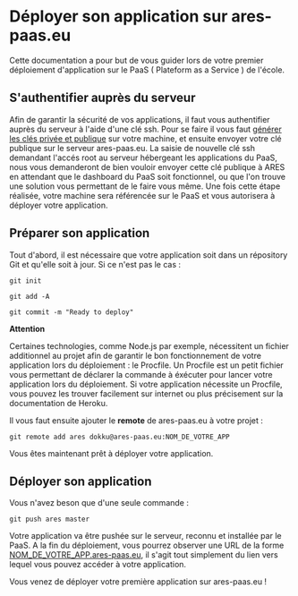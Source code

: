 # Déployer son application sur ares-paas.eu

Cette documentation a pour but de vous guider lors de votre premier déploiement d'application sur le PaaS ( Plateform as a Service ) de l'école.


## S'authentifier auprès du serveur

Afin de garantir la sécurité de vos applications, il faut vous authentifier auprès du serveur à l'aide d'une clé ssh. Pour se faire il vous faut [générer les clés privée et publique](https://help.github.com/articles/generating-ssh-keys) sur votre machine, et ensuite envoyer votre clé publique sur le serveur ares-paas.eu.
La saisie de nouvelle clé ssh demandant l'accés root au serveur hébergeant les applications du PaaS, nous vous demanderont de bien vouloir envoyer cette clé publique à ARES en attendant que le dashboard du PaaS soit fonctionnel, ou que l'on trouve une solution vous permettant de le faire vous même.
Une fois cette étape réalisée, votre machine sera référencée sur le PaaS et vous autorisera à déployer votre application.

## Préparer son application

Tout d'abord, il est nécessaire que votre application soit dans un répository Git et qu'elle soit à jour. Si ce n'est pas le cas :

	git init
	
	git add -A
	
	git commit -m "Ready to deploy"
	
**Attention**

Certaines technologies, comme Node.js par exemple, nécessitent un fichier additionnel au projet afin de garantir le bon fonctionnement de votre application lors du déploiement : le Procfile.
Un Procfile est un petit fichier vous permettant de déclarer la commande à éxécuter pour lancer votre application lors du déploiement. Si votre application nécessite un Procfile, vous pouvez les trouver facilement sur internet ou plus précisement sur la documentation de Heroku.


Il vous faut ensuite ajouter le **remote** de ares-paas.eu à votre projet :

	git remote add ares dokku@ares-paas.eu:NOM_DE_VOTRE_APP
	
Vous êtes maintenant prêt à déployer votre application.


## Déployer son application

Vous n'avez beson que d'une seule commande :

	git push ares master
	
Votre application va être pushée sur le serveur, reconnu et installée par le PaaS. A la fin du déploiement, vous pourrez observer une URL de la forme [NOM_DE_VOTRE_APP.ares-paas.eu](), il s'agit tout simplement du lien vers lequel vous pouvez accéder à votre application.

Vous venez de déployer votre première application sur ares-paas.eu ! 
